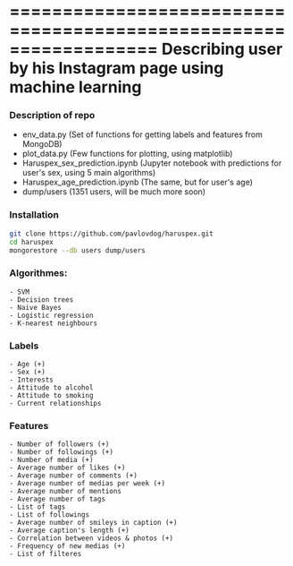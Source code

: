 ==================================================================
Describing user by his Instagram page using machine learning
==================================================================

### Description of repo
- env_data.py (Set of functions for getting labels and features from MongoDB)
- plot_data.py (Few functions for plotting, using matplotlib)
- Haruspex_sex_prediction.ipynb (Jupyter notebook with predictions for user's sex, using 5 main algorithms)
- Haruspex_age_prediction.ipynb (The same, but for user's age)
- dump/users (1351 users, will be much more soon)

### Installation
```bash
git clone https://github.com/pavlovdog/haruspex.git
cd haruspex
mongorestore --db users dump/users
```

### Algorithmes:
	- SVM
	- Decision trees
	- Naive Bayes
	- Logistic regression
	- K-nearest neighbours

### Labels
	- Age (+)
	- Sex (+)
	- Interests
	- Attitude to alcohol
	- Attitude to smoking
	- Current relationships

### Features
	- Number of followers (+)
	- Number of followings (+)
	- Number of media (+)
	- Average number of likes (+)
	- Average number of comments (+)
	- Average number of medias per week (+)
	- Average number of mentions
	- Average number of tags
	- List of tags
	- List of followings
	- Average number of smileys in caption (+)
	- Average caption's length (+)
	- Correlation between videos & photos (+)
	- Frequency of new medias (+)
	- List of filteres
